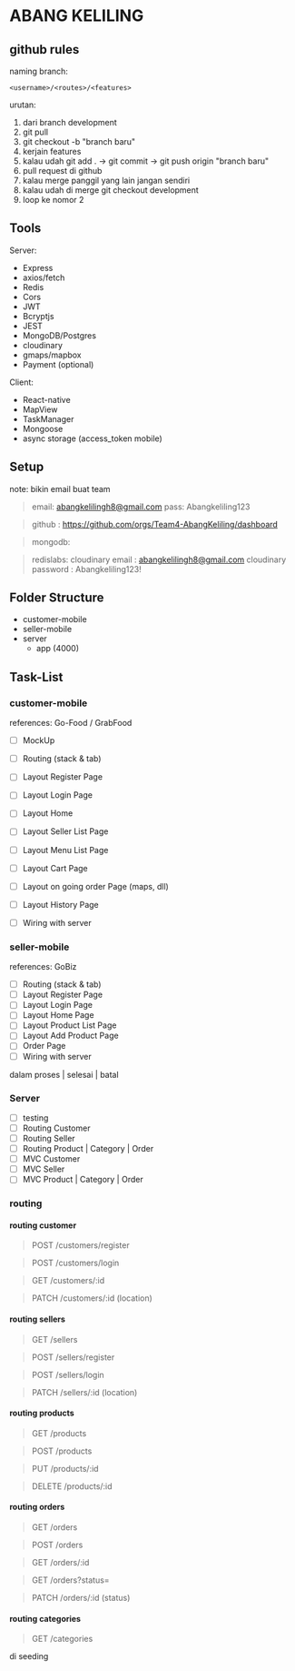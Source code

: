 # **ABANG KELILING**

## github rules

naming branch:

```
<username>/<routes>/<features>
```

urutan:

1. dari branch development
2. git pull
3. git checkout -b "branch baru"
4. kerjain features
5. kalau udah git add . -> git commit -> git push origin "branch baru"
6. pull request di github
7. kalau merge panggil yang lain jangan sendiri
8. kalau udah di merge git checkout development
9. loop ke nomor 2

## Tools

Server:

- Express
- axios/fetch
- Redis
- Cors
- JWT
- Bcryptjs
- JEST
- MongoDB/Postgres
- cloudinary
- gmaps/mapbox
- Payment (optional)

Client:

- React-native
- MapView
- TaskManager
- Mongoose
- async storage (access_token mobile)

## Setup

note: bikin email buat team

> email: abangkelilingh8@gmail.com
> pass: Abangkeliling123

> github : https://github.com/orgs/Team4-AbangKeliling/dashboard

> mongodb:

> redislabs:
> cloudinary email : abangkelilingh8@gmail.com
> cloudinary password : Abangkeliling123!

## Folder Structure

- customer-mobile
- seller-mobile
- server
  - app (4000)

## Task-List

### customer-mobile

references: Go-Food / GrabFood

- [ ] MockUp

- [ ] Routing (stack & tab)
- [ ] Layout Register Page
- [ ] Layout Login Page
- [ ] Layout Home
- [ ] Layout Seller List Page
- [ ] Layout Menu List Page
- [ ] Layout Cart Page
- [ ] Layout on going order Page (maps, dll)
- [ ] Layout History Page
- [ ] Wiring with server

### seller-mobile

references: GoBiz

- [ ] Routing (stack & tab)
- [ ] Layout Register Page
- [ ] Layout Login Page
- [ ] Layout Home Page
- [ ] Layout Product List Page
- [ ] Layout Add Product Page
- [ ] Order Page
- [ ] Wiring with server

dalam proses | selesai | batal

### Server

- [ ] testing
- [ ] Routing Customer
- [ ] Routing Seller
- [ ] Routing Product | Category | Order
- [ ] MVC Customer
- [ ] MVC Seller
- [ ] MVC Product | Category | Order

### routing

#### routing customer

> POST /customers/register

> POST /customers/login

> GET /customers/:id

> PATCH /customers/:id (location)

#### routing sellers

> GET /sellers

> POST /sellers/register

> POST /sellers/login

> PATCH /sellers/:id (location)

#### routing products

> GET /products

> POST /products

> PUT /products/:id

> DELETE /products/:id

#### routing orders

> GET /orders

> POST /orders

> GET /orders/:id

> GET /orders?status=

> PATCH /orders/:id (status)

#### routing categories

> GET /categories

di seeding
